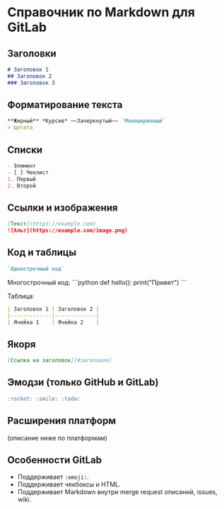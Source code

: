 # Справочник по Markdown для GitLab


## Заголовки
```markdown
# Заголовок 1
## Заголовок 2
### Заголовок 3
```

## Форматирование текста
```markdown
**Жирный** *Курсив* ~~Зачеркнутый~~ `Моноширинный`
> Цитата
```

## Списки
```markdown
- Элемент
- [ ] Чеклист
1. Первый
2. Второй
```

## Ссылки и изображения
```markdown
[Текст](https://example.com)
![Альт](https://example.com/image.png)
```

## Код и таблицы
```markdown
`Однострочный код`
```

Многострочный код:
\`\`\`python
def hello():
    print("Привет")
\`\`\`

Таблица:
```markdown
| Заголовок 1 | Заголовок 2 |
|-------------|-------------|
| Ячейка 1    | Ячейка 2    |
```

## Якоря
```markdown
[Ссылка на заголовок](#заголовок)
```

## Эмодзи (только GitHub и GitLab)
```markdown
:rocket: :smile: :tada:
```

## Расширения платформ
(описание ниже по платформам)

## Особенности GitLab
- Поддерживает `:emoji:`.
- Поддерживает чекбоксы и HTML.
- Поддерживает Markdown внутри merge request описаний, issues, wiki.
